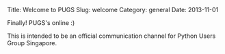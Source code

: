 Title: Welcome to PUGS
Slug: welcome
Category: general
Date: 2013-11-01

Finally! PUGS's online :)

This is intended to be an official communication channel for Python Users
Group Singapore.
